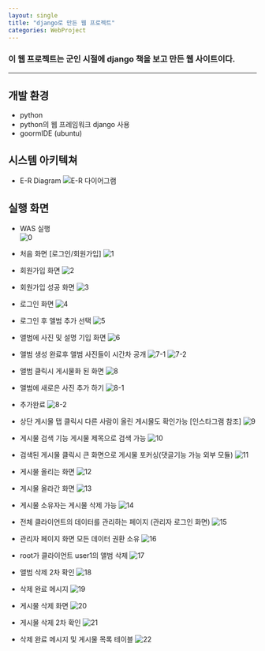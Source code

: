 ```yaml
---
layout: single
title: "django로 만든 웹 프로젝트"
categories: WebProject
---
```


### 이 웹 프로젝트는 군인 시절에 django 책을 보고 만든 웹 사이트이다.
---
## 개발 환경
- python
- python의 웹 프레임워크 django 사용
- goormIDE (ubuntu)

## 시스템 아키텍쳐
- E-R Diagram ![E-R 다이어그램](https://github.com/hanmin0512/soldier_django_blog/assets/37041208/a9ec1a2a-5894-4c70-9942-9bc24e459738)


## 실행 화면 
- WAS 실행 <br> ![0](https://github.com/hanmin0512/soldier_django_blog/assets/37041208/b8c770b8-de6c-4b5a-9e62-8694a1d6f8fd)

- 처음 화면 [로그인/회원가입] ![1](https://github.com/hanmin0512/soldier_django_blog/assets/37041208/c26b8552-00f7-4679-9832-df4e808900af)

- 회원가입 화면 ![2](https://github.com/hanmin0512/soldier_django_blog/assets/37041208/e4bf4410-59b5-45fe-ab0c-32ee478f8c43)

- 회원가입 성공 화면 ![3](https://github.com/hanmin0512/soldier_django_blog/assets/37041208/edfbe000-be54-4f9c-8608-9301205e6e19)

- 로그인 화면 ![4](https://github.com/hanmin0512/soldier_django_blog/assets/37041208/27e27416-5862-4438-bea3-c4dd3c83b007)

- 로그인 후 앨범 추가 선택 ![5](https://github.com/hanmin0512/soldier_django_blog/assets/37041208/6a84b3e0-d937-4c8f-9458-4f0564116387)

- 앨범에 사진 및 설명 기입 화면 ![6](https://github.com/hanmin0512/soldier_django_blog/assets/37041208/2f70da00-628d-44d9-80cc-c8ebe996f049)

- 앨범 생성 완료후 앨범 사진들이 시간차 공개 
![7-1](https://github.com/hanmin0512/soldier_django_blog/assets/37041208/4bd46366-279c-4116-bee9-d8c08e01fd4a)
![7-2](https://github.com/hanmin0512/soldier_django_blog/assets/37041208/28157a6f-c0d5-4024-8158-bfa5d96953a3)

- 앨범 클릭시 게시물화 된 화면 ![8](https://github.com/hanmin0512/soldier_django_blog/assets/37041208/2e925c48-d4b2-48ec-bfce-284a7db0190b)

- 앨범에 새로은 사진 추가 하기
![8-1](https://github.com/hanmin0512/soldier_django_blog/assets/37041208/6dd8fbe8-a9ed-4e05-91d7-9f9e33f921d8)

- 추가완료
![8-2](https://github.com/hanmin0512/soldier_django_blog/assets/37041208/55397718-1494-4825-9e2b-869385073b8f)


- 상단 게시물 탭 클릭시 다른 사람이 올린 게시물도 확인가능 [인스타그램 참조]
![9](https://github.com/hanmin0512/soldier_django_blog/assets/37041208/f4fe24d8-83a7-418f-ae3d-11a4f0e354e3)

- 게시물 검색 기능 게시물 제목으로 검색 가능
![10](https://github.com/hanmin0512/soldier_django_blog/assets/37041208/deff8b4b-105c-46f4-9554-c71a7cf3f2cf)

- 검색된 게시물 클릭시 큰 화면으로 게시물 포커싱(댓글기능 가능 외부 모듈)
![11](https://github.com/hanmin0512/soldier_django_blog/assets/37041208/ada2ba71-1b4f-4ed0-8978-fd4ddc48e9f1)

- 게시물 올리는 화면
![12](https://github.com/hanmin0512/soldier_django_blog/assets/37041208/86eedebd-0595-48e2-b2e5-39a4c05dd8aa)

- 게시물 올라간 화면
![13](https://github.com/hanmin0512/soldier_django_blog/assets/37041208/24960c52-eec1-43b5-9545-750e25fc4329)


- 게시물 소유자는 게시물 삭제 가능
![14](https://github.com/hanmin0512/soldier_django_blog/assets/37041208/09757e1a-ccf8-44c4-b506-f9b460958c77)

- 전체 클라이언트의 데이터를 관리하는 페이지 (관리자 로그인 화면)
![15](https://github.com/hanmin0512/soldier_django_blog/assets/37041208/0b436751-ad09-44ad-a593-c80ff69b6b7c)

- 관리자 페이지 화면 모든 데이터 권환 소유
![16](https://github.com/hanmin0512/soldier_django_blog/assets/37041208/3ece0b5f-ee3e-4cf6-a9ea-87095223a426)

- root가 클라이언트 user1의 앨범 삭제
![17](https://github.com/hanmin0512/soldier_django_blog/assets/37041208/4864f53f-71f8-492e-a019-3e0cd7a37dbc)

- 앨범 삭제 2차 확인
![18](https://github.com/hanmin0512/soldier_django_blog/assets/37041208/1f37d8f9-987a-4b7d-8343-9977ebf45ed2)

- 삭제 완료 메시지
![19](https://github.com/hanmin0512/soldier_django_blog/assets/37041208/225f6e28-2e66-4b1b-a928-03dea32009ff)

- 게시물 삭제 화면
![20](https://github.com/hanmin0512/soldier_django_blog/assets/37041208/6bb5b56a-6528-40de-99ef-bdeb292c5360)

- 게시물 삭제 2차 확인
![21](https://github.com/hanmin0512/soldier_django_blog/assets/37041208/b30344d9-3dcb-4e32-bdac-4c8e7b3206c2)


- 삭제 완료 메시지 및 게시물 목록 테이블
![22](https://github.com/hanmin0512/soldier_django_blog/assets/37041208/4b9eacdb-9308-441a-a184-3b8b8d5ba750)


